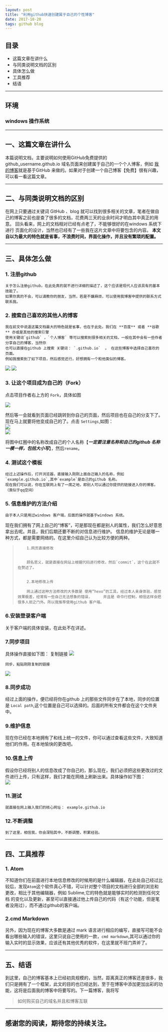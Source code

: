 ```yaml
---
layout: post
title: "利用github快速创建属于自己的个性博客"
date: 2017-10-20
tags: github blog
---
```


## 目录

 - 这篇文章在讲什么
 - 与同类说明文档的区别
 - 具体怎么做
 - 工具推荐
 - 结语

---

## 环境

### windows 操作系统

---
## 一、这篇文章在讲什么
 本篇说明文档，主要说明如何使用GitHub免费提供的 github_username.github.io 域名页面来创建属于自己的一个个人博客，例如 [我的博客](http://yuziblog.top)就是基于GitHub 来做的。如果对于创建一个自己博客【免费】很有兴趣，可以看一看这篇文章。

 ---

## 二、与同类说明文档的区别


在网上只要通过关键词  GitHub 、blog 就可以找到很多相关的文章，笔者在做自己的博客之前也是查了很多的文档，花费两三天的业余时间才明白其中真正的用意。 回头看来，网上的文档相对已经有点老了，不能够很好的在windows 系统下进行 页面化的设计，当然也已经有了一些我在这片文章中将要包含的内容。  **本文自以为最大的特色就是省事，不浪费时间，界面化操作，并且没有繁琐的配置。**

---
## 三、具体怎么做

### 1. 注册github

    关于怎么注册github，在此处真的就不进行详细的描述了，这个应该是现代人应该具有的基本技能了。    
    如果你真的不会，可以请教你的朋友，当然，若是不嫌麻烦，可以使用我博客中提供的联系方式联系我。

### 2. 搜索自己喜欢的其他人的博客

    我在前文中说道这篇文档最大的特色就是省事，也在于此处。我们在 **百度** 或者 **谷歌** 亦或是其他的搜索引擎     
    使用关键词`github` ，`个人博客` 等可以搜索到很多相关的文档，一般在其中会有一些作者分享自己的博客，当然你     
    也可以直接在github 上搜索 关键词： `.github.io`  。 在这些博客中选择自己喜欢的页面。     
    例如我搜索到了如下项目，然后感觉还行，好想拥有一个和他类似的博客。

![](/images/posts/createblog/1.png)
![](/images/posts/createblog/2.png)
### 3. 让这个项目成为自己的（Fork）
   点击项目作者右上方的 `Fork`，具体如图    

![](/images/posts/createblog/3.png)   

  然后等一会就看到页面已经跳转到你自己的页面，然后项目也在自己的分支下了。现在马上就要将他变成自己的了。点击 `Settings`,如图：     
 ![](/images/posts/createblog/4.png)     
 ![](/images/posts/createblog/5.png)

 将图中红圈中的名称改成自己的个人名称【***一定要注意名称和自己的github 名称一模一样，包括大小写***】，然后`rename`。     


### 4. 测试这个模板
    经过上述操作后，打开浏览器，直接输入刚刚上面自己输入的名称，例如`example.github.io`,其中`example`是自己的github 名称。       
    现在我们可以说，你在互联网上有了一席之地，即别人可以通过你提供的链接进入你的博客。（类似于qq空间）     

### 5. 信息维护的方法介绍

    由于本人只是用过windows 客户端，后面的操作就基于windows 系统。

现在我们拥有了网上自己的“博客”，可是那现在都是别人的属性，我们怎么好意思拿出去呢。并且，我们后期还要不断的对信息进行维护。 信息的维护无论是哪一种方式，都是需要网络的。在这里介绍自己认为比较方便的两种。

>         1.网页直接修改
>
>     
>         顾名思义，就是直接在网站上根据代码进行修改，然后`commit`，这个在此就不在赘述了。
>
>
>         2.本地修改上传
>
>         网上通过这种方法修改的大多数是 使用“hexo”的工具，经过本人亲身体验，感觉效果极差，经常有一些自己无法想象的错误，     并且是 命令行控制，相信这样会把很多人拒之门外。所以我推荐使用github 客户端。



### 6.安装登录客户端

 关于客户端的具体安装，在此处不在详述。     

### 7.同步项目
 具体操作直接如下图：
    复制链接
![](/images/posts/createblog/6.png)     

    同步，粘贴刚刚复制的链接
![](/images/posts/createblog/7.png)

### 8.同步成功
 经过上面的操作，便已经将你在github 上的那些文件同步在了本地，同步的位置是 `Local path`,这个位置是自己可以选择的。后面的所有文件都会在这个文件夹中。

### 9.维护信息
 现在你已经在本地拥有了和线上统一的文件，你可以通过查看这些文件，大致知道他们的作用。在本地愉快的更改吧。
### 10.信息上传
  假设你已经将别人的信息改成了你自己的，那么现在，我们必须把这些更改过的文件进行上传，只有这样，我们才能在网络上刷新出来。具体操作如下图：             
  ![](/images/posts/createblog/8.png)

### 11.测试
    就直接在网上输入我们的核心网址： example.github.io

### 12.不断调整
    到了这里，相信我，你会深陷其中，不断调整，积累经验。

---

## 四、工具推荐
### 1. Atom
不知道你们在前面进行本地信息修改的时候用的是什么编辑器，在此处自己经过比较后，发现`Atom`这个软件真心不错，可以针对整个项目的文档进行全部的浏览和更改，相比于其他编辑器，例如  Sublime,它的特色就是能够实时的检测到任何文档 的变化以及更新，甚至可以直接通过他上传自己的代码（有这个功能，但是笔者没用过），而不通过github的客户端。

### 2.cmd Markdown

 另外，因为现在的博客大多数是通过 mark 语言进行相应的编写，直接写可能不会看出哪些输入的错误，这里只说自己使用的一款，`cmd markdown`,其可以通过你的输入实时的显示效果，应该还有其他优秀的软件，在这里就不班门弄斧了。

---

## 五、结语

到这里，自己的博客基本上已经初具规模的，当然，距离真正的博客还差很多，我们只是拥有了一个框架，此文的目的也已经达到，至于在博客中添加更加出彩的功能，这将是后面我的博客中将要写的。下一篇博客，我将写

> 如何购买自己的域名并且和博客互联



---
感谢您的阅读，期待您的持续关注。
---
